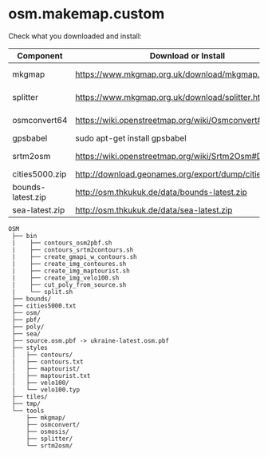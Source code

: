 # osm.makemap.custom

Check what you downloaded and install:
	
| Component         | Download or Install                                     | Comments |
|-------------------|---------------------------------------------------------|----------|
| mkgmap            | https://www.mkgmap.org.uk/download/mkgmap.html          | Copy to OSM/tools/mkgmap |
| splitter          | https://www.mkgmap.org.uk/download/splitter.html        | Copy to OSM/tools/splitter |
| osmconvert64      | https://wiki.openstreetmap.org/wiki/Osmconvert#Linux    | Copy to OSM/tools/osmconvert |
| gpsbabel          | sudo apt-get install gpsbabel                           | - |
| srtm2osm          | https://wiki.openstreetmap.org/wiki/Srtm2Osm#Download   | Copy to OSM/tools/srtm2osm |
| cities5000.zip    | http://download.geonames.org/export/dump/cities5000.zip | Unpack to OSM |
| bounds-latest.zip | http://osm.thkukuk.de/data/bounds-latest.zip            | Unpack to OSM/bounds |
| sea-latest.zip    | http://osm.thkukuk.de/data/sea-latest.zip               | Unpack to OSM/sea |



```
OSM
 ├── bin
 |    ├── contours_osm2pbf.sh
 |    ├── contours_srtm2contours.sh
 |    ├── create_gmapi_w_contours.sh
 |    ├── create_img_contoures.sh
 |    ├── create_img_maptourist.sh
 |    ├── create_img_velo100.sh
 |    ├── cut_poly_from_source.sh
 |    └── split.sh
 ├── bounds/
 ├── cities5000.txt
 ├── osm/
 ├── pbf/
 ├── poly/
 ├── sea/
 ├── source.osm.pbf -> ukraine-latest.osm.pbf
 ├── styles
 │   ├── contours/
 |   ├── contours.txt
 │   ├── maptourist/
 |   ├── maptourist.txt
 │   ├── velo100/
 |   └── velo100.typ
 ├── tiles/
 ├── tmp/
 └── tools
     ├── mkgmap/
     ├── osmconvert/
     ├── osmosis/
     ├── splitter/
     └── srtm2osm/
```